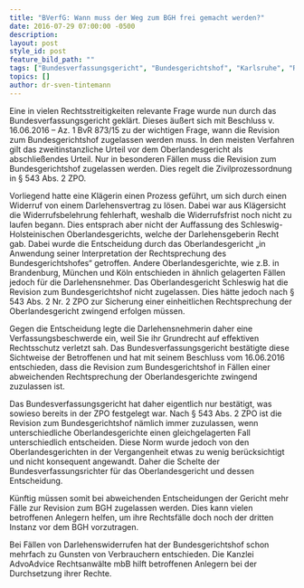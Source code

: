 ```yaml
---
title: "BVerfG: Wann muss der Weg zum BGH frei gemacht werden?"
date: 2016-07-29 07:00:00 -0500
description:
layout: post
style_id: post
feature_bild_path: ""
tags: ["Bundesverfassungsgericht", "Bundesgerichtshof", "Karlsruhe", "Revision", "Versicherungsrecht", "Urteil", "Advoadvice", "Widerruf"]
topics: []
author: dr-sven-tintemann
---
```


Eine in vielen Rechtsstreitigkeiten relevante Frage wurde nun durch das Bundesverfassungsgericht geklärt. Dieses äußert sich mit Beschluss v. 16.06.2016 – Az. 1 BvR 873/15 zu der wichtigen Frage, wann die Revision zum Bundesgerichtshof zugelassen werden muss. In den meisten Verfahren gilt das zweitinstanzliche Urteil vor dem Oberlandesgericht als abschließendes Urteil. Nur in besonderen Fällen muss die Revision zum Bundesgerichtshof zugelassen werden. Dies regelt die Zivilprozessordnung in § 543 Abs. 2 ZPO.

Vorliegend hatte eine Klägerin einen Prozess geführt, um sich durch einen Widerruf von einem Darlehensvertrag zu lösen. Dabei war aus Klägersicht die Widerrufsbelehrung fehlerhaft, weshalb die Widerrufsfrist noch nicht zu laufen begann. Dies entsprach aber nicht der Auffassung des Schleswig-Holsteinischen Oberlandesgerichts, welche der Darlehensgeberin Recht gab. Dabei wurde die Entscheidung durch das Oberlandesgericht „in Anwendung seiner Interpretation der Rechtsprechung des Bundesgerichtshofes“ getroffen. Andere Oberlandesgerichte, wie z.B. in Brandenburg, München und Köln entschieden in ähnlich gelagerten Fällen jedoch für die Darlehensnehmer. Das Oberlandesgericht Schleswig hat die Revision zum Bundesgerichtshof nicht zugelassen. Dies hätte jedoch nach § 543 Abs. 2 Nr. 2 ZPO zur Sicherung einer einheitlichen Rechtsprechung der Oberlandesgericht zwingend erfolgen müssen.

Gegen die Entscheidung legte die Darlehensnehmerin daher eine Verfassungsbeschwerde ein, weil Sie ihr Grundrecht auf effektiven Rechtsschutz verletzt sah. Das Bundesverfassungsgericht bestätigte diese Sichtweise der Betroffenen und hat mit seinem Beschluss vom 16.06.2016 entschieden, dass die Revision zum Bundesgerichtshof in Fällen einer abweichenden Rechtsprechung der Oberlandesgerichte zwingend zuzulassen ist.

Das Bundesverfassungsgericht hat daher eigentlich nur bestätigt, was sowieso bereits in der ZPO festgelegt war. Nach § 543 Abs. 2 ZPO ist die Revision zum Bundesgerichtshof nämlich immer zuzulassen, wenn unterschiedliche Oberlandesgerichte einen gleichgelagerten Fall unterschiedlich entscheiden. Diese Norm wurde jedoch von den Oberlandesgerichten in der Vergangenheit etwas zu wenig berücksichtigt und nicht konsequent angewandt. Daher die Schelte der Bundesverfassungsrichter für das Oberlandesgericht und dessen Entscheidung.

Künftig müssen somit bei abweichenden Entscheidungen der Gericht mehr Fälle zur Revision zum BGH zugelassen werden. Dies kann vielen betroffenen Anlegern helfen, um ihre Rechtsfälle doch noch der dritten Instanz vor dem BGH vorzutragen.

Bei Fällen von Darlehenswiderrufen hat der Bundesgerichtshof schon mehrfach zu Gunsten von Verbrauchern entschieden. Die Kanzlei AdvoAdvice Rechtsanwälte mbB hilft betroffenen Anlegern bei der Durchsetzung ihrer Rechte.

